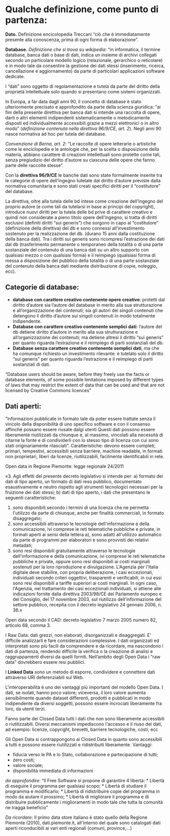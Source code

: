 Qualche definizione, come punto di partenza:
============================================

**Dato.** Definizione encicolopedia Treccani “ciò che è immediatamente presente alla conoscenza, prima di ogni forma di elaborazione”.

**Database.** *Definizione che si trova su wikipedia*: “in informatica, il termine database, banca  dati o base di dati, indica un insieme di archivi collegati secondo un particolare modello logico (relazionale, gerarchico o reticolare) e in modo tale da consentire la gestione dei dati stessi (inserimento,  ricerca, cancellazione e aggiornamento) da parte di particolari applicazioni software dedicate.

I “dati” sono oggetto di regolamentazione e tutela da parte del diritto della proprietà intellettuale solo quando si presentano come sistemi organizzati.

In Europa, a far data dagli anni 90, il concetto di database è stato ulteriormente precisato e approfondito da parte della scienza giuridica:  “ai fini della presente direttiva per banca dati si intende una raccolta di opere, darti o altri elementi indipendenti sistematicamente o metodicamente disposti ed individualmente accessibili grazie a mezzi elettronici o in altro modo” (*definizione contenuta nella direttiva 96/9/CE, art. 2*).
Negli anni 90 nasce  normativa ad hoc per tutela del database.

*Convenzione di Berna, art. 2*: “Le raccolte di opere letterarie o artistiche come le enciclopedie e le antologie che, per la scelta o disposizione della materia, abbiano carattere di creazioni intellettuali sono protette come tali, senza pregiudizio del diritto d’autore su ciascuna delle opere che fanno parte delle raccolte stesse”.

Con la **direttiva 96/9/CE** le banche dati sono state formalmente inserite tra le categorie di opere dell’ingegno  tutelate dal diritto d’autore previste dalla normativa comunitaria e sono stati creati specifici diritti per il “costitutore” del database.

La direttiva, oltre alla tutela delle bd intese come creazione dell’ingegno del proprio autore (e come tali da tutelarsi in base ai principi del copyright), introduce nuovi diritti per la tutela delle bd prive di carattere creativo e quindi non considerate a pieno titolo opere dell’ingegno; si tratta di diritti esclusivi (definiti diritti “sui generis”) che sorgono in capo al “costitutore” (definizione della direttiva) del db e sono connessi all’investimento sostenuto per la realizzazione del db. (durano 15 anni dalla costituzione della banca dati). Tra i diritti sui generis sono ricompresi l’estrazione dei dati dal db (trasferimento permanente o temporaneo della totalità o di una parte sostanziale del contenuto di una banca dati su un altro supporto  con qualsiasi mezzo o con qualsiasi forma) e il reimpiego (qualsiasi forma di messa a disposizione del pubblico della totalità o di una parte sostanziale del contenuto della banca dati mediante distribuzione di copie, noleggio, ecc).

Categorie di database:
----------------------

 * **database con carattere creativo contenente opere creative**: protetti dal diritto d’autore sia l’autore del database in merito alla sua strutturazione e all’organizzazione dei contenuti; sia gli autori dei singoli contenuti che detengono il diritto d’autore sui singoli contenuti in modo totalmente indipendente.
 * **Database con carattere creativo contenente semplici dati**: l’autore del db detiene diritto d’autore in merito alla sua strutturazione e all’organizzazione dei contenuti; ma detiene altresì il diritto “sui generis” per quanto riguarda l’estrazione e il reimpiego di parti sostanziali del db.
 * **Database senza carattere creativo contenente semplici dati**, ma che ha comunque richiesto un investimento rilevante: è tutelato solo il diritto “sui generis” per quanto riguarda l’estrazione e il reimpiego di parti sostanziali di dati. 

“Database users should be aware, before they freely use the facts or database elements, of some possible limitations imposed by different types of laws that may restrict the extent of data that can be used and that are not licensed by Creative Commons licences” 

Dati aperti:
------------

“informazioni pubblicate in formato tale da poter essere trattate senza il vincolo della disponibilità di uno specifico software  e con il consenso affinché possano essere riusate dalgi utenti Questi dati possono essere liberamente riutilizzati da chiunque e, al massimo, vincolati alla necessità di citarne la fonte e di condividerli con lo stesso tipo di licenza con cui sono stati originariamente rilasciati”.
Caratteristiche: devono essere completi, primari, tempestivi, accessibili senza barriere, machine readable, in formati non proprietari, liberi da licenze, riutilizzabili, facilmente identificabili in rete.

Open data in Regione Piemonte: legge regionale 24/2011

«﻿3. Agli effetti del presente decreto legislativo si intende per:
a) formato dei dati di tipo aperto, un formato di dati reso pubblico, documentato esaustivamente e neutro rispetto agli strumenti tecnologici necessari per la fruizione dei dati stessi;
b) dati di tipo aperto, i dati che presentano le seguenti caratteristiche:
1) sono disponibili secondo i termini di una licenza che ne permetta l'utilizzo da parte di chiunque, anche per finalità commerciali, in formato disaggregato;
2) sono accessibili attraverso le tecnologie dell'informazione e della comunicazione, ivi comprese le reti telematiche pubbliche e private, in formati aperti ai sensi della lettera a), sono adatti all'utilizzo automatico da parte di programmi per elaboratori e sono provvisti dei relativi metadati;
3) sono resi disponibili gratuitamente attraverso le tecnologie dell'informazione e della comunicazione, ivi comprese le reti telematiche pubbliche e private, oppure sono resi disponibili ai costi marginali sostenuti per la loro riproduzione e divulgazione. L'Agenzia per l'Italia digitale deve stabilire, con propria deliberazione, i casi eccezionali, individuati secondo criteri oggettivi, trasparenti e verificabili, in cui essi sono resi disponibili a tariffe superiori ai costi marginali. In ogni caso, l'Agenzia, nel trattamento dei casi eccezionali individuati, si attiene alle indicazioni fornite dalla direttiva 2003/98/CE del Parlamento europeo e del Consiglio, del 17 novembre 2003, sul riutilizzo dell'informazione del settore pubblico, recepita con il decreto legislativo 24 gennaio 2006, n. 36.»

Open data secondo il CAD: decreto legislativo 7 marzo 2005 numero 82, articolo 68, comma 3.


I Raw Data: dati grezzi, non elaborati, disorganizzati e disaggregati. E’ difficile analizzarli e fare considerazioni complessive. I dati organizzati ed interpretati sono più facili da comprendere e da ricordare, ma nascondono i dati di partenza, rendendo difficile la verifica o la creazione di analisi e raggruppamenti diversi da quelli forniti. Nell’ambito degli Open Data i “raw data" dovrebbero essere resi pubblici.

I **Linked Data** sono un metodo di esporre, condividere e connettere dati attraverso URI deferenziabili sul Web.

L'interoperabilità è uno dei vantaggi più importanti del modello Open Data. I dati, se isolati, hanno poco valore; viceversa, il loro valore aumenta sensibilmente quando dataset differenti, prodotti e pubblicati in modo indipendente da diversi soggetti, possono essere incrociati liberamente fra loro, da utenti terzi.

Fanno parte dei Closed Data tutti i dati che non sono liberamente accessibili o riutilizzabili. Diversi meccanismi impediscono l'accesso e il riuso dei dati, ad esempio: licenze, copyright, brevetti, barriere tecnologiche, costi, ecc

Gli Open Data si contrappongono ai Closed Data in quanto sono accessibili a tutti e possono essere riutilizzati e ridistribuiti liberamente. Vantaggi:
 *	fiducia verso le PA e lo Stato, collaborazione e partecipazione di tutti;
 *	zero costi;
 *	valore sociale;
 *	disponibilità immediata di informazioni

*da approfondire*: “Il Free Software si propone di garantire 4 libertà:
	* Libertà di eseguire il programma per qualsiasi scopo;
	* Libertà di studiare il programma e modificarlo;
	* Libertà di ridistribuire copie del programma in modo da aiutare il prossimo;
	* Libertà di migliorare il programma e di distribuire pubblicamente i miglioramenti in modo tale che tutta la comunità ne tragga beneficio”

*Da ricordare*: Il primo data store italiano è stato quello della Regione Piemonte (2010), dati.piemonte.it, all'interno del quale sono catalogati dati aperti riconducibili ai vari enti regionali (comuni, province,...)
